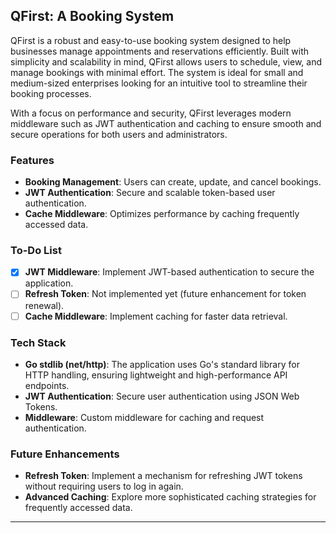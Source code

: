 ## QFirst: A Booking System

QFirst is a robust and easy-to-use booking system designed to help businesses manage appointments and reservations efficiently. Built with simplicity and scalability in mind, QFirst allows users to schedule, view, and manage bookings with minimal effort. The system is ideal for small and medium-sized enterprises looking for an intuitive tool to streamline their booking processes.

With a focus on performance and security, QFirst leverages modern middleware such as JWT authentication and caching to ensure smooth and secure operations for both users and administrators.

### Features

- **Booking Management**: Users can create, update, and cancel bookings.
- **JWT Authentication**: Secure and scalable token-based user authentication.
- **Cache Middleware**: Optimizes performance by caching frequently accessed data.

### To-Do List

- [x] **JWT Middleware**: Implement JWT-based authentication to secure the application.
- [ ] **Refresh Token**: Not implemented yet (future enhancement for token renewal).
- [ ] **Cache Middleware**: Implement caching for faster data retrieval.

### Tech Stack

- **Go stdlib (net/http)**: The application uses Go's standard library for HTTP handling, ensuring lightweight and high-performance API endpoints.
- **JWT Authentication**: Secure user authentication using JSON Web Tokens.
- **Middleware**: Custom middleware for caching and request authentication.

### Future Enhancements

- **Refresh Token**: Implement a mechanism for refreshing JWT tokens without requiring users to log in again.
- **Advanced Caching**: Explore more sophisticated caching strategies for frequently accessed data.

---
